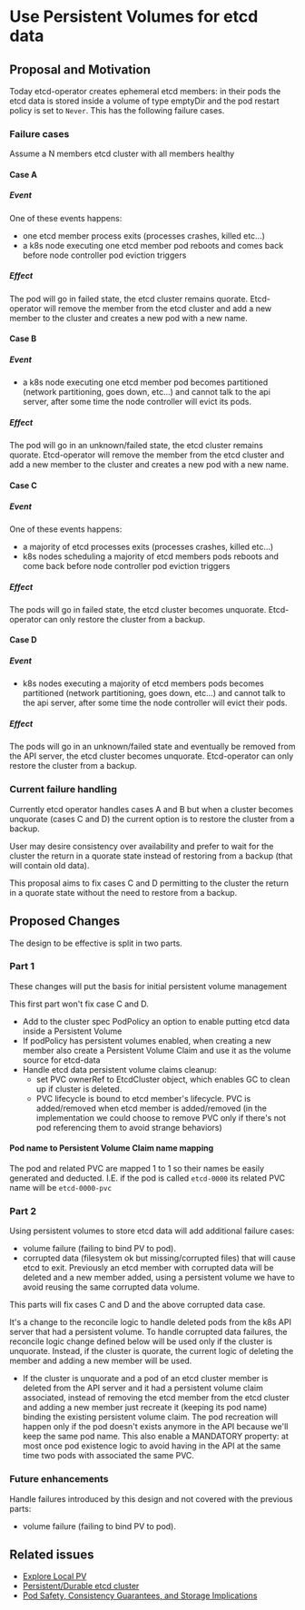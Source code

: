 # Use Persistent Volumes for etcd data

## Proposal and Motivation

Today etcd-operator creates ephemeral etcd members: in their pods the etcd data is stored inside a volume of type emptyDir and the pod restart policy is set to `Never`.
This has the following failure cases.

### Failure cases

Assume a N members etcd cluster with all members healthy

#### Case A

##### Event

One of these events happens:
* one etcd member process exits (processes crashes, killed etc...)
* a k8s node executing one etcd member pod reboots and comes back before node controller pod eviction triggers

##### Effect

The pod will go in failed state, the etcd cluster remains quorate. Etcd-operator will remove the member from the etcd cluster and add a new member to the cluster and creates a new pod with a new name.

#### Case B

##### Event

* a k8s node executing one etcd member pod becomes partitioned (network partitioning, goes down, etc...) and cannot talk to the api server, after some time the node controller will evict its pods.

##### Effect

The pod will go in an unknown/failed state, the etcd cluster remains quorate. Etcd-operator will remove the member from the etcd cluster and add a new member to the cluster and creates a new pod with a new name.

#### Case C

##### Event

One of these events happens:
* a majority of etcd processes exits (processes crashes, killed etc...) 
* k8s nodes scheduling a majority of etcd members pods reboots and come back before node controller pod eviction triggers

##### Effect

The pods will go in failed state, the etcd cluster becomes unquorate. Etcd-operator can only restore the cluster from a backup.

#### Case D

##### Event

* k8s nodes executing a majority of etcd members pods becomes partitioned (network partitioning, goes down, etc...) and cannot talk to the api server, after some time the node controller will evict their pods.

##### Effect

The pods will go in an unknown/failed state and eventually be removed from the API server, the etcd cluster becomes unquorate. Etcd-operator can only restore the cluster from a backup.


### Current failure handling

Currently etcd operator handles cases A and B but when a cluster becomes unquorate (cases C and D) the current option is to restore the cluster from a backup.

User may desire consistency over availability and prefer to wait for the cluster the return in a quorate state instead of restoring from a backup (that will contain old data).

This proposal aims to fix cases C and D permitting to the cluster the return in a quorate state without the need to restore from a backup.

## Proposed Changes

The design to be effective is split in two parts.

### Part 1

These changes will put the basis for initial persistent volume management

This first part won't fix case C and D.

- Add to the cluster spec PodPolicy an option to enable putting etcd data inside a Persistent Volume
- If podPolicy has persistent volumes enabled, when creating a new member also create a Persistent Volume Claim and use it as the volume source for etcd-data
- Handle etcd data persistent volume claims cleanup:
  - set PVC ownerRef to EtcdCluster object, which enables GC to clean up if cluster is deleted.
  - PVC lifecycle is bound to etcd member's lifecycle. PVC is added/removed when etcd member is added/removed (in the implementation we could choose to remove PVC only if there's not pod referencing them to avoid strange behaviors)

#### Pod name to Persistent Volume Claim name mapping

The pod and related PVC are mapped 1 to 1 so their names be easily generated and deducted. I.E. if the pod is called `etcd-0000` its related PVC name will be `etcd-0000-pvc`


### Part 2

Using persistent volumes to store etcd data will add additional failure cases:

- volume failure (failing to bind PV to pod).
- corrupted data (filesystem ok but missing/corrupted files) that will cause etcd to exit. Previously an etcd member with corrupted data will be deleted and a new member added, using a persistent volume we have to avoid reusing the same corrupted data volume.

This parts will fix cases C and D and the above corrupted data case.

It's a change to the reconcile logic to handle deleted pods from the k8s API server that had a persistent volume. To handle corrupted data failures, the reconcile logic change defined below will be used only if the cluster is unquorate. Instead, if the cluster is quorate, the current logic of deleting the member and adding a new member will be used.

- If the cluster is unquorate and a pod of an etcd cluster member is deleted from the API server and it had a persistent volume claim associated, instead of removing the etcd member from the etcd cluster and adding a new member just recreate it (keeping its pod name) binding the existing persistent volume claim. The pod recreation will happen only if the pod doesn't exists anymore in the API because we'll keep the same pod name. This also enable a MANDATORY property: at most once pod existence logic to avoid having in the API at the same time two pods with associated the same PVC.


### Future enhancements

Handle failures introduced by this design and not covered with the previous parts:

- volume failure (failing to bind PV to pod).



## Related issues

- [Explore Local PV](https://github.com/beekhof/galera-operator/issues/1201)
- [Persistent/Durable etcd cluster](https://github.com/beekhof/galera-operator/issues/1323)
- [Pod Safety, Consistency Guarantees, and Storage Implications](https://github.com/kubernetes/community/blob/master/contributors/design-proposals/pod-safety.md)
